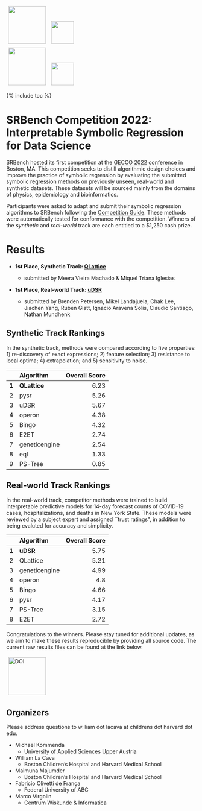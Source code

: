 <style>
img {
    height: 100px;
    margin: 5px;
}
</style>

<a href="http://www.chip.org" ><img style="float:center;" src="../assets/images/chip-logo_0.png"></a>
<a href="http://www.chip.org" ><img style="float:center; height:60px;" src="../assets/images/bch-hvd.png"></a>
<br>
<a href="https://heal.heuristiclab.com" ><img style="float:center;" src="../assets/images/20211004_HEAL-Logo_v7.png"></a>
<a href="https://heal.heuristiclab.com" ><img style="float:center;height:60px;" src="../assets/images/uasau.png"></a>

{% include toc %}

# SRBench Competition 2022: Interpretable Symbolic Regression for Data Science


SRBench hosted its first competition at the [GECCO 2022](https://gecco-2022.sigevo.org/) conference in Boston, MA. 
This competition seeks to distill algorithmic design choices and improve the practice of symbolic regression by evaluating the submitted symbolic regression methods on previously unseen, real-world and synthetic datasets. 
These datasets will be sourced mainly from the domains of physics, epidemiology and bioinformatics.

Participants were asked to adapt and submit their symbolic regression algorithms to SRBench following the [Competition Guide](/srbench/competition-guide/).
These methods were automatically tested for conformance with the competition.
Winners of the *synthetic* and *real-world* track are each entitled to a $1,250 cash prize.  

# Results

- **1st Place, Synthetic Track: [QLattice](https://github.com/brendenpetersen/deep-symbolic-optimization)**
    - submitted by Meera Vieira Machado & Miquel Triana Iglesias

- **1st Place, Real-world Track: [uDSR](https://github.com/brendenpetersen/deep-symbolic-optimization)**
    - submitted by Brenden Petersen,  Mikel Landajuela, Chak Lee, Jiachen Yang, Ruben Glatt, Ignacio Aravena Solis, Claudio Santiago, Nathan Mundhenk

## Synthetic Track Rankings

In the synthetic track, methods were compared according to five properties: 1) re-discovery of exact expressions; 2) feature selection; 3) resistance to local optima; 4) extrapolation; and 5) sensitivity to noise. 

|    | Algorithm     |   Overall Score |
|---:|:--------------|--------------:|
|  **1** | **QLattice**      |          6.23 |
|  2 | pysr          |          5.26 |
|  3 | uDSR          |          5.67 |
|  4 | operon        |          4.38 |
|  5 | Bingo         |          4.32 |
|  6 | E2ET          |          2.74 |
|  7 | geneticengine |          2.54 |
|  8 | eql           |          1.33 |
|  9 | PS-Tree       |          0.85 |

## Real-world Track Rankings

In the real-world track, competitor methods were trained to build interpretable predictive models for 14-day forecast counts of COVID-19 cases, hospitalizations, and deaths in New York State. 
These models were reviewed by a subject expert and assigned ``trust ratings", in addition to being evaluted for accuracy and simplicity. 


|    | Algorithm     |   Overall Score |
|---:|:--------------|--------------:|
|  **1** | **uDSR**          |          5.75 |
|  2 | QLattice      |          5.21 |
|  3 | geneticengine |          4.99 |
|  4 | operon        |          4.8  |
|  5 | Bingo         |          4.66 |
|  6 | pysr          |          4.17 |
|  7 | PS-Tree       |          3.15 |
|  8 | E2ET          |          2.72 |


Congratulations to the winners. 
Please stay tuned for additional updates, as we aim to make these results reproducible by providing all source code. 
The current raw results files can be found at the link below. 

[![DOI](https://zenodo.org/badge/DOI/10.5281/zenodo.6842176.svg)](https://doi.org/10.5281/zenodo.6842176)

## Organizers

Please address questions to william dot lacava at childrens dot harvard dot edu. 

- Michael Kommenda
    - University of Applied Sciences Upper Austria
- William La Cava
    - Boston Children’s Hospital and Harvard Medical School
- Maimuna Majumder
    - Boston Children’s Hospital and Harvard Medical School
- Fabricio Olivetti de França
    - Federal University of ABC
- Marco Virgolin
    - Centrum Wiskunde & Informatica

